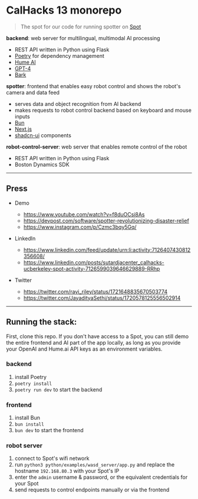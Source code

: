 # CalHacks 13 monorepo

> The spot for our code for running spotter on [Spot](https://bostondynamics.com/products/spot/)

**backend**: web server for multilingual, multimodal AI processing

- REST API written in Python using Flask
- [Poetry](https://python-poetry.org/) for dependency management
- [Hume AI](https://hume.ai/)
- [GPT-4](https://openai.com/research/gpt-4)
- [Bark](https://github.com/suno-ai/bark)

**spotter**: frontend that enables easy robot control and shows the robot's camera and data feed

- serves data and object recognition from AI backend
- makes requests to robot control backend based on keyboard and mouse inputs
- [Bun](https://bun.sh/)
- [Next.js](https://nextjs.org/)
- [shadcn-ui](https://ui.shadcn.com/) components

**robot-control-server**: web server that enables remote control of the robot

- REST API written in Python using Flask
- Boston Dynamics SDK

---

## Press

- Demo

  - https://www.youtube.com/watch?v=f8duOCsi8As
  - https://devpost.com/software/spotter-revolutionizing-disaster-relief
  - https://www.instagram.com/p/Czmc3bqy5Gq/
- LinkedIn

  - https://www.linkedin.com/feed/update/urn:li:activity:7126407430812356608/
  - https://www.linkedin.com/posts/sutardjacenter_calhacks-ucberkeley-spot-activity-7126599039646629889-RRhp
- Twitter

  - https://twitter.com/ravi_riley/status/1721648835670503774
  - https://twitter.com/JayadityaSethi/status/1720578125556502914

---

## Running the stack:

First, clone this repo. If you don't have access to a Spot, you can still demo the entire frontend and AI part of the app locally, as long as you provide your OpenAI and Hume.ai API keys as an environment variables.

### backend

1. install Poetry
2. `poetry install`
3. `poetry run dev` to start the backend

### frontend

1. install Bun
2. `bun install`
3. `bun dev` to start the frontend

### robot server

1. connect to Spot's wifi network
2. run `python3 python/examples/wasd_server/app.py` and replace the hostname `192.168.80.3` with your Spot's IP
3. enter the `admin` username & password, or the equivalent credentials for your Spot
4. send requests to control endpoints manually or via the frontend
